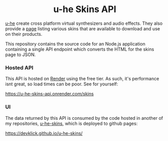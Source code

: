 <h1 align="center">
    u-he Skins API
</h1>

[u-he](https://u-he.com/) create cross platform virtual synthesizers and
audio effects. They also provide a [page](https://u-he.com/PatchLib/skins.html)
listing various skins that are available to download and use on their products.

This repository contains the source code for an Node.js application containing
a single API endpoint which converts the HTML for the skins page to JSON.

### Hosted API

This API is hosted on [Render](https://render.com/) using the free tier. As such,
it's performance isnt great, so load times can be poor. See for yourself:

https://u-he-skins-api.onrender.com/skins

### UI

The data returned by this API is consumed by the code hosted in another of my repositories, [u-he-skins](https://github.com/devklick/u-he-skins), which is deployed to github pages:

https://devklick.github.io/u-he-skins/
